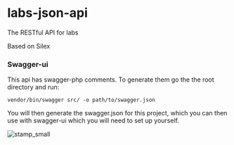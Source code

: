 # labs-json-api
The RESTful API for labs

Based on Silex

### Swagger-ui
This api has swagger-php comments. To generate them go the the root directory and run:

```vendor/bin/swagger src/ -o path/to/swagger.json```

You will then generate the swagger.json for this project, which you can then use with swagger-ui which you will need to set up yourself.

![stamp_small](https://cloud.githubusercontent.com/assets/980959/9278343/27074a4c-42a8-11e5-8262-89c1d6f2217e.png)
